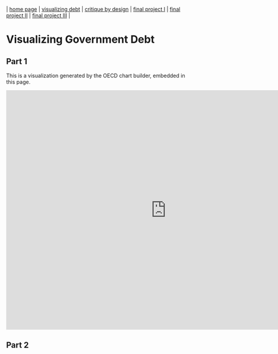| [home page](https://cmustudent.github.io/tswd-portfolio-templates/) | [visualizing debt](visualizing-government-debt) | [critique by design](critique-by-design) | [final project I](final-project-part-one) | [final project II](final-project-part-two) | [final project III](final-project-part-three) |

# Visualizing Government Debt

## Part 1
This is a visualization generated by the OECD chart builder, embedded in this page.

<iframe src="https://data.oecd.org/chart/7b32" width="860" height="645" style="border: 0" mozallowfullscreen="true" webkitallowfullscreen="true" allowfullscreen="true"><a href="https://data.oecd.org/chart/7b32" target="_blank">OECD Chart: General government debt, Total, % of GDP, Annual, 2020</a></iframe>


## Part 2

<div class="flourish-embed flourish-chart" data-src="visualisation/14949439"><script src="https://public.flourish.studio/resources/embed.js"></script></div>

